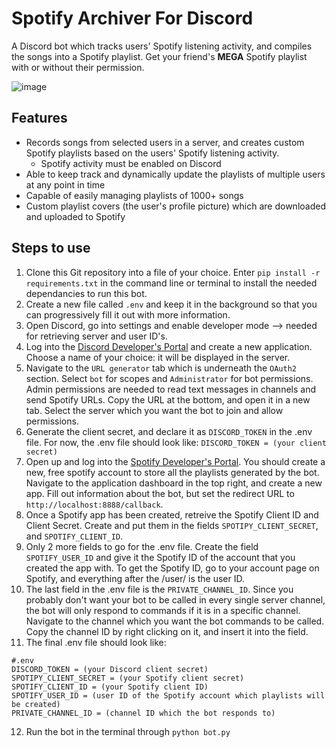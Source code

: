 # Spotify Archiver For Discord
 A Discord bot which tracks users' Spotify listening activity, and compiles the songs into a Spotify playlist. Get your friend's **MEGA** Spotify playlist with or without their permission.

![image](https://github.com/TomatoesAreGood/Spotify-Archiver-For-Discord/assets/139704217/57c1a172-24c3-40ca-b1d2-d92d6efd2a7f)

## Features
- Records songs from selected users in a server, and creates custom Spotify playlists based on the users' Spotify listening activity.
   - Spotify activity must be enabled on Discord
- Able to keep track and dynamically update the playlists of multiple users at any point in time
- Capable of easily managing playlists of 1000+ songs
- Custom playlist covers (the user's profile picture) which are downloaded and uploaded to Spotify

## Steps to use
1. Clone this Git repository into a file of your choice. Enter `pip install -r requirements.txt` in the command line or terminal to install the needed dependancies to run this bot.
2. Create a new file called `.env` and keep it in the background so that you can progressively fill it out with more information. 
3. Open Discord, go into settings and enable developer mode --> needed for retrieving server and user ID's. 
4. Log into the [Discord Developer's Portal](https://discord.com/developers/applications) and create a new application. Choose a name of your choice: it will be displayed in the server.
5. Navigate to the `URL generator` tab which is underneath the `OAuth2` section. Select `bot` for scopes and `Administrator` for bot permissions. Admin permissions are needed to read text messages in channels and send Spotify URLs. Copy the URL at the bottom, and open it in a new tab. Select the server which you want the bot to join and allow permissions. 
6. Generate the client secret, and declare it as `DISCORD_TOKEN` in the .env file. For now, the .env file should look like: `DISCORD_TOKEN = (your client secret)`
7. Open up and log into the [Spotify Developer's Portal](https://developer.spotify.com/).  You should create a new, free spotify account to store all the playlists generated by the bot. Navigate to the application dashboard in the top right, and create a new app. Fill out information about the bot, but set the redirect URL to `http://localhost:8888/callback`.
8. Once a Spotify app has been created, retreive the Spotify Client ID and Client Secret. Create and put them in the fields `SPOTIPY_CLIENT_SECRET`, and `SPOTIFY_CLIENT_ID`. 
9. Only 2 more fields to go for the .env file. Create the field `SPOTIFY_USER_ID` and give it the Spotify ID of the account that you created the app with. To get the Spotify ID, go to your account page on Spotify, and everything after the /user/ is the user ID.
10. The last field in the .env file is the `PRIVATE_CHANNEL_ID`. Since you probably don't want your bot to be called in every single server channel, the bot will only respond to commands if it is in a specific channel. Navigate to the channel which you want the bot commands to be called. Copy the channel ID by right clicking on it, and insert it into the field.
11. The final .env file should look like:
```
#.env
DISCORD_TOKEN = (your Discord client secret)
SPOTIPY_CLIENT_SECRET = (your Spotify client secret)
SPOTIFY_CLIENT_ID = (your Spotify client ID)
SPOTIFY_USER_ID = (user ID of the Spotify account which playlists will be created)
PRIVATE_CHANNEL_ID = (channel ID which the bot responds to)
```
12. Run the bot in the terminal through `python bot.py`
